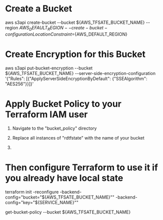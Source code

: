 # Create a Bucket

aws s3api create-bucket --bucket ${AWS_TFSATE_BUCKET_NAME} --region ${AWS_DEFAULT_REGION} --create-bucket-configuration LocationConstraint=${AWS_DEFAULT_REGION}

# Create Encryption for this Bucket

aws s3api put-bucket-encryption --bucket ${AWS_TFSATE_BUCKET_NAME} --server-side-encryption-configuration '{"Rules": [{"ApplyServerSideEncryptionByDefault": {"SSEAlgorithm": "AES256"}}]}'

# Apply Bucket Policy to your Terraform IAM user

1) Navigate to the "bucket_policy" directory

2) Replace all instances of "rdtfstate" with the name of your bucket

3) 



# Then configure Terraform to use it if you already have local state

terraform init -reconfigure -backend-config="bucket="${AWS_TFSATE_BUCKET_NAME}"" -backend-config="key="${SERVICE_NAME}""



get-bucket-policy --bucket ${AWS_TFSATE_BUCKET_NAME}